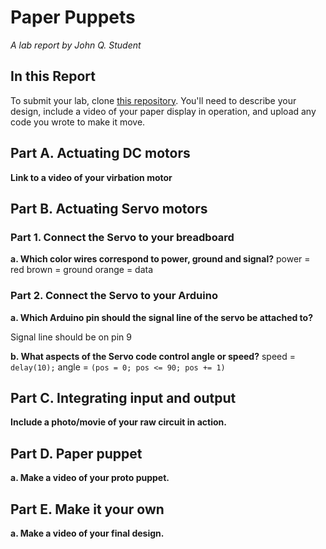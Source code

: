 # Paper Puppets

*A lab report by John Q. Student*

## In this Report

To submit your lab, clone [this repository](https://github.com/FAR-Lab/IDD-Fa18-Lab4). You'll need to describe your design, include a video of your paper display in operation, and upload any code you wrote to make it move.

## Part A. Actuating DC motors

**Link to a video of your virbation motor**

## Part B. Actuating Servo motors

### Part 1. Connect the Servo to your breadboard

**a. Which color wires correspond to power, ground and signal?**
power = red
brown = ground
orange = data

### Part 2. Connect the Servo to your Arduino

**a. Which Arduino pin should the signal line of the servo be attached to?**

Signal line should be on pin 9

**b. What aspects of the Servo code control angle or speed?**
speed = `delay(10);`
angle = `(pos = 0; pos <= 90; pos += 1)`
## Part C. Integrating input and output

**Include a photo/movie of your raw circuit in action.**

## Part D. Paper puppet

**a. Make a video of your proto puppet.**

## Part E. Make it your own

**a. Make a video of your final design.**
 
